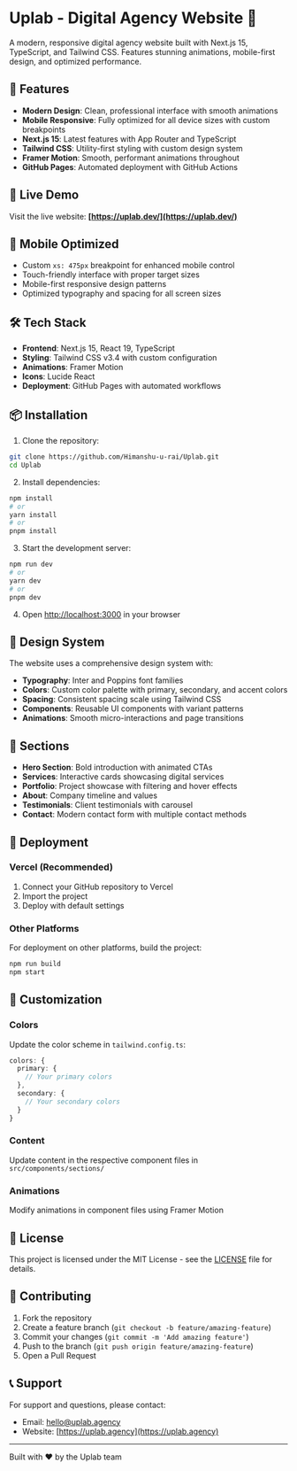 # Uplab - Digital Agency Website 🚀

A modern, responsive digital agency website built with Next.js 15, TypeScript, and Tailwind CSS. Features stunning animations, mobile-first design, and optimized performance.

## 🌟 Features

- **Modern Design**: Clean, professional interface with smooth animations
- **Mobile Responsive**: Fully optimized for all device sizes with custom breakpoints
- **Next.js 15**: Latest features with App Router and TypeScript
- **Tailwind CSS**: Utility-first styling with custom design system
- **Framer Motion**: Smooth, performant animations throughout
- **GitHub Pages**: Automated deployment with GitHub Actions

## 🚀 Live Demo

Visit the live website: **[https://uplab.dev/](https://uplab.dev/)**

## 📱 Mobile Optimized

- Custom `xs: 475px` breakpoint for enhanced mobile control
- Touch-friendly interface with proper target sizes
- Mobile-first responsive design patterns
- Optimized typography and spacing for all screen sizes

## 🛠️ Tech Stack

- **Frontend**: Next.js 15, React 19, TypeScript
- **Styling**: Tailwind CSS v3.4 with custom configuration
- **Animations**: Framer Motion
- **Icons**: Lucide React
- **Deployment**: GitHub Pages with automated workflows

## 📦 Installation

1. Clone the repository:
```bash
git clone https://github.com/Himanshu-u-rai/Uplab.git
cd Uplab
```

2. Install dependencies:
```bash
npm install
# or
yarn install
# or
pnpm install
```

3. Start the development server:
```bash
npm run dev
# or
yarn dev
# or
pnpm dev
```

4. Open [http://localhost:3000](http://localhost:3000) in your browser

## 🎨 Design System

The website uses a comprehensive design system with:

- **Typography**: Inter and Poppins font families
- **Colors**: Custom color palette with primary, secondary, and accent colors
- **Spacing**: Consistent spacing scale using Tailwind CSS
- **Components**: Reusable UI components with variant patterns
- **Animations**: Smooth micro-interactions and page transitions

## 📱 Sections

- **Hero Section**: Bold introduction with animated CTAs
- **Services**: Interactive cards showcasing digital services
- **Portfolio**: Project showcase with filtering and hover effects
- **About**: Company timeline and values
- **Testimonials**: Client testimonials with carousel
- **Contact**: Modern contact form with multiple contact methods

## 🚀 Deployment

### Vercel (Recommended)

1. Connect your GitHub repository to Vercel
2. Import the project
3. Deploy with default settings

### Other Platforms

For deployment on other platforms, build the project:

```bash
npm run build
npm start
```

## 🔧 Customization

### Colors
Update the color scheme in `tailwind.config.ts`:

```typescript
colors: {
  primary: {
    // Your primary colors
  },
  secondary: {
    // Your secondary colors
  }
}
```

### Content
Update content in the respective component files in `src/components/sections/`

### Animations
Modify animations in component files using Framer Motion

## 📄 License

This project is licensed under the MIT License - see the [LICENSE](LICENSE) file for details.

## 🤝 Contributing

1. Fork the repository
2. Create a feature branch (`git checkout -b feature/amazing-feature`)
3. Commit your changes (`git commit -m 'Add amazing feature'`)
4. Push to the branch (`git push origin feature/amazing-feature`)
5. Open a Pull Request

## 📞 Support

For support and questions, please contact:
- Email: hello@uplab.agency
- Website: [https://uplab.agency](https://uplab.agency)

---

Built with ❤️ by the Uplab team
